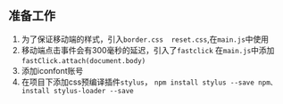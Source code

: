 ## 准备工作 ##

 1. 为了保证移动端的样式，引入`border.css  reset.css`,在`main.js`中使用
 2. 移动端点击事件会有300毫秒的延迟，引入了`fastclick`
    在`main.js`中添加`fastClick.attach(document.body)`
 3. 添加iconfont账号
 4. 在项目下添加css预编译插件`stylus`， `npm install stylus --save npm、 install stylus-loader --save`